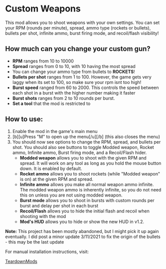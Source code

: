 # Custom Weapons
This mod allows you to shoot weapons with your own settings. You can set your RPM (rounds per minute), spread, ammo type (rockets or bullets), bullets per shot, infinite ammo, burst firing mode, and recoil/flash visibility! 

## How much can you change your custom gun?
- **RPM** ranges from 10 to 10000 
- **Spread** ranges from 0 to 10, with 10 having the most spread
- You can change your ammo type from bullets to **ROCKETS**!
- **Bullets per shot** ranges from 1 to 100. However, the game gets very laggy when its set to 100, so make sure your rpm isnt too high!
- **Burst speed** ranged from 60 to 2000. This controls the speed between each shot in a burst with the higher number making it faster
- **Burst shots** ranges from 2 to 10 rounds per burst.
- **Set a tool** that the mod is restricted to


## How to use:
 1. Enable the mod in the game's main menu
2. [b][u]Press "M" to open up the menu[/u][/b] (this also closes the menu)
3. You should now see options to change the RPM, spread, and bullets per shot. You should also see buttons to toggle Modded weapon, Rocket ammo, Infinite ammo, Burst firing mode, and a Recoil/Flash hider.
	- **Modded weapon** allows you to shoot with the given RPM and spread. It will work on any tool as long as you hold the mouse button down. It is enabled by default.
	- **Rocket ammo** allows you to shoot rockets (while "Modded weapon" is on) at the given RPM and spread.
	- **Infinite ammo** allows you make all normal weapon ammo infinite. The modded weapon ammo is inherently infinite, so you do not need this on unless you are not using modded weapon.
	- **Burst mode** allows you to shoot in bursts with custom rounds per burst and delay per shot in each burst
	- **Recoil/Flash** allows you to hide the initial flash and recoil when shooting with the mod
	- **Mod's HUD** allows you to hide or show the new HUD in v1.2.


**Note:** This project has been mostly abandoned, but I might pick it up again eventually. I did post a minor update 3/11/2021 to fix the origin of the bullets - this may be the last update

For manual installation instructions, visit: 

[TeardownMods](https://teardownmods.com/index.php?/file/448-fangs-weapon-mod/)
